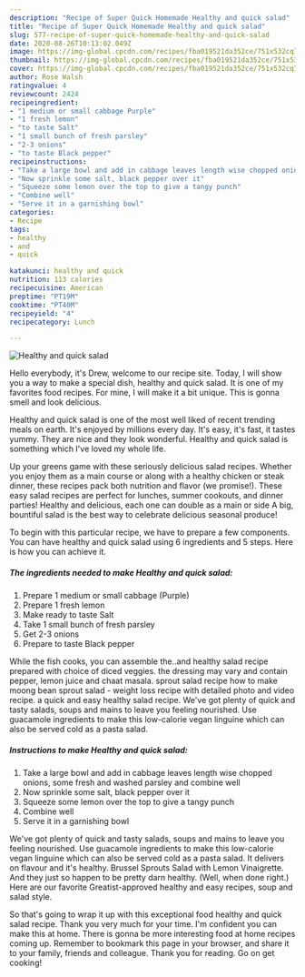 ```yaml
---
description: "Recipe of Super Quick Homemade Healthy and quick salad"
title: "Recipe of Super Quick Homemade Healthy and quick salad"
slug: 577-recipe-of-super-quick-homemade-healthy-and-quick-salad
date: 2020-08-26T10:13:02.049Z
image: https://img-global.cpcdn.com/recipes/fba019521da352ce/751x532cq70/healthy-and-quick-salad-recipe-main-photo.jpg
thumbnail: https://img-global.cpcdn.com/recipes/fba019521da352ce/751x532cq70/healthy-and-quick-salad-recipe-main-photo.jpg
cover: https://img-global.cpcdn.com/recipes/fba019521da352ce/751x532cq70/healthy-and-quick-salad-recipe-main-photo.jpg
author: Rose Walsh
ratingvalue: 4
reviewcount: 2424
recipeingredient:
- "1 medium or small cabbage Purple"
- "1 fresh lemon"
- "to taste Salt"
- "1 small bunch of fresh parsley"
- "2-3 onions"
- "to taste Black pepper"
recipeinstructions:
- "Take a large bowl and add in cabbage leaves length wise chopped onions, some fresh and washed parsley and combine well"
- "Now sprinkle some salt, black pepper over it"
- "Squeeze some lemon over the top to give a tangy punch"
- "Combine well"
- "Serve it in a garnishing bowl"
categories:
- Recipe
tags:
- healthy
- and
- quick

katakunci: healthy and quick 
nutrition: 113 calories
recipecuisine: American
preptime: "PT19M"
cooktime: "PT40M"
recipeyield: "4"
recipecategory: Lunch

---
```



![Healthy and quick salad](https://img-global.cpcdn.com/recipes/fba019521da352ce/751x532cq70/healthy-and-quick-salad-recipe-main-photo.jpg)

Hello everybody, it's Drew, welcome to our recipe site. Today, I will show you a way to make a special dish, healthy and quick salad. It is one of my favorites food recipes. For mine, I will make it a bit unique. This is gonna smell and look delicious.

Healthy and quick salad is one of the most well liked of recent trending meals on earth. It's enjoyed by millions every day. It's easy, it's fast, it tastes yummy. They are nice and they look wonderful. Healthy and quick salad is something which I've loved my whole life.

Up your greens game with these seriously delicious salad recipes. Whether you enjoy them as a main course or along with a healthy chicken or steak dinner, these recipes pack both nutrition and flavor (we promise!). These easy salad recipes are perfect for lunches, summer cookouts, and dinner parties! Healthy and delicious, each one can double as a main or side A big, bountiful salad is the best way to celebrate delicious seasonal produce!


To begin with this particular recipe, we have to prepare a few components. You can have healthy and quick salad using 6 ingredients and 5 steps. Here is how you can achieve it.

<!--inarticleads1-->

##### The ingredients needed to make Healthy and quick salad:

1. Prepare 1 medium or small cabbage (Purple)
1. Prepare 1 fresh lemon
1. Make ready to taste Salt
1. Take 1 small bunch of fresh parsley
1. Get 2-3 onions
1. Prepare to taste Black pepper


While the fish cooks, you can assemble the..and healthy salad recipe prepared with choice of diced veggies. the dressing may vary and contain pepper, lemon juice and chaat masala. sprout salad recipe how to make moong bean sprout salad - weight loss recipe with detailed photo and video recipe. a quick and easy healthy salad recipe. We&#39;ve got plenty of quick and tasty salads, soups and mains to leave you feeling nourished. Use guacamole ingredients to make this low-calorie vegan linguine which can also be served cold as a pasta salad. 

<!--inarticleads2-->

##### Instructions to make Healthy and quick salad:

1. Take a large bowl and add in cabbage leaves length wise chopped onions, some fresh and washed parsley and combine well
1. Now sprinkle some salt, black pepper over it
1. Squeeze some lemon over the top to give a tangy punch
1. Combine well
1. Serve it in a garnishing bowl


We&#39;ve got plenty of quick and tasty salads, soups and mains to leave you feeling nourished. Use guacamole ingredients to make this low-calorie vegan linguine which can also be served cold as a pasta salad. It delivers on flavour and it&#39;s healthy. Brussel Sprouts Salad with Lemon Vinaigrette. And they just so happen to be pretty darn healthy. (Well, when done right.) Here are our favorite Greatist-approved healthy and easy recipes, soup and salad style. 

So that's going to wrap it up with this exceptional food healthy and quick salad recipe. Thank you very much for your time. I'm confident you can make this at home. There is gonna be more interesting food at home recipes coming up. Remember to bookmark this page in your browser, and share it to your family, friends and colleague. Thank you for reading. Go on get cooking!

